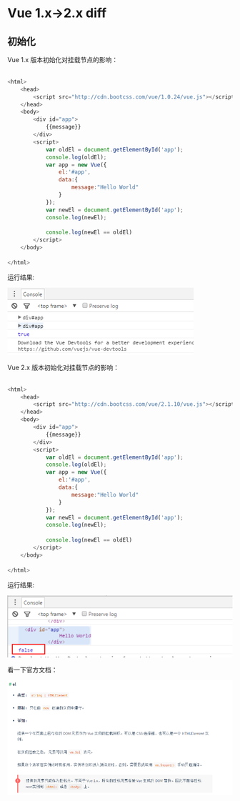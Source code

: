 ﻿# Vue 1.x->2.x diff

## 初始化

Vue 1.x 版本初始化对挂载节点的影响：

```javascript

<html>
	<head>
		<script src="http://cdn.bootcss.com/vue/1.0.24/vue.js"></script>
	</head>
	<body>
		<div id="app">	
			{{message}}
		</div>
		<script>
			var oldEl = document.getElementById('app');
			console.log(oldEl);
			var app = new Vue({
				el:'#app',
				data:{
					message:"Hello World"
				}
			});
			var newEl = document.getElementById('app');
			console.log(newEl);
			
			console.log(newEl == oldEl)
		</script>	
	</body>
	
</html>

```

运行结果:

![1](1.jpg)


Vue 2.x 版本初始化对挂载节点的影响：


```javascript

<html>
	<head>
		<script src="http://cdn.bootcss.com/vue/2.1.10/vue.js"></script>
	</head>
	<body>
		<div id="app">	
			{{message}}
		</div>
		<script>
			var oldEl = document.getElementById('app');
			console.log(oldEl);
			var app = new Vue({
				el:'#app',
				data:{
					message:"Hello World"
				}
			});
			var newEl = document.getElementById('app');
			console.log(newEl);
			
			console.log(newEl == oldEl)
		</script>	
	</body>
	
</html>

```

运行结果:

![2](2.jpg)

看一下官方文档：

![3](3.jpg)

